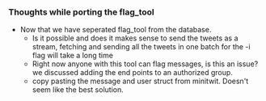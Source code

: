 ### Thoughts while porting the flag_tool
- Now that we have seperated flag_tool from the database. 
  - Is it possible and does it makes sense to send the tweets as a stream, fetching and sending all the tweets in one batch for the -i flag will take a long time
  - Right now anyone with this tool can flag messages, is this an issue? we discussed adding the end points to an authorized group. 
  - copy pasting the message and user struct from minitwit. Doesn't seem like the best solution.
 
